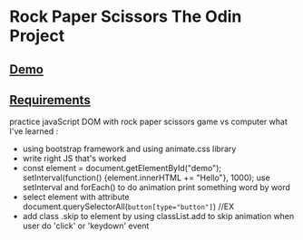 # Rock Paper Scissors The Odin Project

## [Demo](https://minhhoccode111.github.io/rock-paper-scissors-game-top/)

## [Requirements](https://www.theodinproject.com/lessons/foundations-rock-paper-scissors)

practice javaScript DOM with rock paper scissors game vs computer
what I've learned :

- using bootstrap framework and using animate.css library
- write right JS that's worked
- const element = document.getElementById("demo");
  setInterval(function() {element.innerHTML += "Hello"}, 1000);
  use setInterval and forEach() to do animation print something word by word
- select element with attribute document.querySelectorAll(`button[type="button"]`) //EX
- add class .skip to element by using classList.add to skip animation when user do 'click' or 'keydown' event
